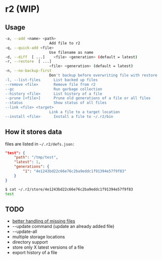 # r2 (WIP)


## Usage

```bash
-a, --add <name> <path>
                    Add file to r2
-q, --quick-add <file>
                    Use filename as name
-d, --diff  [ ...]    <file> <generation> (default = latest)
-r, --restore  [ ...]
                    <file> <generation> (default = latest)
-n, --no-backup-first
                    Don't backup before overwriting file with restore
-l, --list-files      List backed up files
--remove <file>       Remove file from r2
--gc                  Run garbage collection
--history <file>      List history of a file
--prune [<file>]      Prune old generations of a file or all files
--status              Show status of all files
--link <file> <target>
                    Link a file to a target location
--install <file>      Install a file to ~/.r2/bin
```

## How it stores data

files are listed in `~/.r2/defs.json:`
```json
"test": {
    "path": "/tmp/test",
    "latest": 1,
    "generations": {
        "1": "4e1243bd22c66e76c2ba9eddc1f91394e57f9f83"
    }
}
```

```bash
$ cat ~/.r2/store/4e1243bd22c66e76c2ba9eddc1f91394e57f9f83 
test
```

## TODO

- [better handling of missing files](https://github.com/jackiejude/r2/issues/1)
- --update command (update an already added file)
- --update-all
- multiple storage locations
- directory support
- store only X latest versions of a file
- export history of a file

